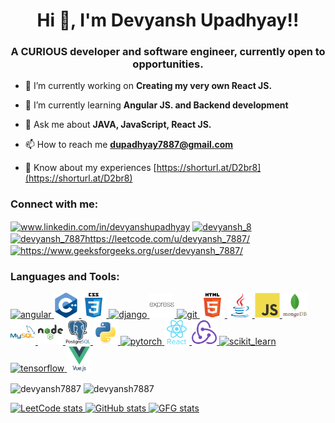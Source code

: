 <h1 align="center">Hi 👋, I'm Devyansh Upadhyay!!</h1>
<h3 align="center">A CURIOUS developer and software engineer, currently open to opportunities.</h3>

- 🔭 I’m currently working on **Creating my very own React JS.**

- 🌱 I’m currently learning **Angular JS. and Backend development**

- 💬 Ask me about **JAVA, JavaScript, React JS.**

- 📫 How to reach me **dupadhyay7887@gmail.com**

- 📄 Know about my experiences [https://shorturl.at/D2br8](https://shorturl.at/D2br8)

<h3 align="left">Connect with me:</h3>
<p align="left">
<a href="https://linkedin.com/in/www.linkedin.com/in/devyanshupadhyay" target="blank"><img align="center" src="https://raw.githubusercontent.com/rahuldkjain/github-profile-readme-generator/master/src/images/icons/Social/linked-in-alt.svg" alt="www.linkedin.com/in/devyanshupadhyay" height="30" width="40" /></a>
<a href="https://instagram.com/devyansh_8" target="blank"><img align="center" src="https://raw.githubusercontent.com/rahuldkjain/github-profile-readme-generator/master/src/images/icons/Social/instagram.svg" alt="devyansh_8" height="30" width="40" /></a>
<a href="https://www.leetcode.com/devyansh_7887https://leetcode.com/u/devyansh_7887/" target="blank"><img align="center" src="https://raw.githubusercontent.com/rahuldkjain/github-profile-readme-generator/master/src/images/icons/Social/leet-code.svg" alt="devyansh_7887https://leetcode.com/u/devyansh_7887/" height="30" width="40" /></a>
<a href="https://auth.geeksforgeeks.org/user/https://www.geeksforgeeks.org/user/devyansh_7887/" target="blank"><img align="center" src="https://raw.githubusercontent.com/rahuldkjain/github-profile-readme-generator/master/src/images/icons/Social/geeks-for-geeks.svg" alt="https://www.geeksforgeeks.org/user/devyansh_7887/" height="30" width="40" /></a>
</p>

<h3 align="left">Languages and Tools:</h3>
<p align="left"> <a href="https://angular.io" target="_blank" rel="noreferrer"> <img src="https://angular.io/assets/images/logos/angular/angular.svg" alt="angular" width="40" height="40"/> </a> <a href="https://www.w3schools.com/cpp/" target="_blank" rel="noreferrer"> <img src="https://raw.githubusercontent.com/devicons/devicon/master/icons/cplusplus/cplusplus-original.svg" alt="cplusplus" width="40" height="40"/> </a> <a href="https://www.w3schools.com/css/" target="_blank" rel="noreferrer"> <img src="https://raw.githubusercontent.com/devicons/devicon/master/icons/css3/css3-original-wordmark.svg" alt="css3" width="40" height="40"/> </a> <a href="https://www.djangoproject.com/" target="_blank" rel="noreferrer"> <img src="https://cdn.worldvectorlogo.com/logos/django.svg" alt="django" width="40" height="40"/> </a> <a href="https://expressjs.com" target="_blank" rel="noreferrer"> <img src="https://raw.githubusercontent.com/devicons/devicon/master/icons/express/express-original-wordmark.svg" alt="express" width="40" height="40"/> </a> <a href="https://git-scm.com/" target="_blank" rel="noreferrer"> <img src="https://www.vectorlogo.zone/logos/git-scm/git-scm-icon.svg" alt="git" width="40" height="40"/> </a> <a href="https://www.w3.org/html/" target="_blank" rel="noreferrer"> <img src="https://raw.githubusercontent.com/devicons/devicon/master/icons/html5/html5-original-wordmark.svg" alt="html5" width="40" height="40"/> </a> <a href="https://www.java.com" target="_blank" rel="noreferrer"> <img src="https://raw.githubusercontent.com/devicons/devicon/master/icons/java/java-original.svg" alt="java" width="40" height="40"/> </a> <a href="https://developer.mozilla.org/en-US/docs/Web/JavaScript" target="_blank" rel="noreferrer"> <img src="https://raw.githubusercontent.com/devicons/devicon/master/icons/javascript/javascript-original.svg" alt="javascript" width="40" height="40"/> </a> <a href="https://www.mongodb.com/" target="_blank" rel="noreferrer"> <img src="https://raw.githubusercontent.com/devicons/devicon/master/icons/mongodb/mongodb-original-wordmark.svg" alt="mongodb" width="40" height="40"/> </a> <a href="https://www.mysql.com/" target="_blank" rel="noreferrer"> <img src="https://raw.githubusercontent.com/devicons/devicon/master/icons/mysql/mysql-original-wordmark.svg" alt="mysql" width="40" height="40"/> </a> <a href="https://nodejs.org" target="_blank" rel="noreferrer"> <img src="https://raw.githubusercontent.com/devicons/devicon/master/icons/nodejs/nodejs-original-wordmark.svg" alt="nodejs" width="40" height="40"/> </a> <a href="https://www.postgresql.org" target="_blank" rel="noreferrer"> <img src="https://raw.githubusercontent.com/devicons/devicon/master/icons/postgresql/postgresql-original-wordmark.svg" alt="postgresql" width="40" height="40"/> </a> <a href="https://www.python.org" target="_blank" rel="noreferrer"> <img src="https://raw.githubusercontent.com/devicons/devicon/master/icons/python/python-original.svg" alt="python" width="40" height="40"/> </a> <a href="https://pytorch.org/" target="_blank" rel="noreferrer"> <img src="https://www.vectorlogo.zone/logos/pytorch/pytorch-icon.svg" alt="pytorch" width="40" height="40"/> </a> <a href="https://reactjs.org/" target="_blank" rel="noreferrer"> <img src="https://raw.githubusercontent.com/devicons/devicon/master/icons/react/react-original-wordmark.svg" alt="react" width="40" height="40"/> </a> <a href="https://redux.js.org" target="_blank" rel="noreferrer"> <img src="https://raw.githubusercontent.com/devicons/devicon/master/icons/redux/redux-original.svg" alt="redux" width="40" height="40"/> </a> <a href="https://scikit-learn.org/" target="_blank" rel="noreferrer"> <img src="https://upload.wikimedia.org/wikipedia/commons/0/05/Scikit_learn_logo_small.svg" alt="scikit_learn" width="40" height="40"/> </a> <a href="https://www.tensorflow.org" target="_blank" rel="noreferrer"> <img src="https://www.vectorlogo.zone/logos/tensorflow/tensorflow-icon.svg" alt="tensorflow" width="40" height="40"/> </a> <a href="https://vuejs.org/" target="_blank" rel="noreferrer"> <img src="https://raw.githubusercontent.com/devicons/devicon/master/icons/vuejs/vuejs-original-wordmark.svg" alt="vuejs" width="40" height="40"/> </a> </p>

<p><img   height="150em" align="center" src="https://github-readme-stats.vercel.app/api/top-langs?username=devyansh7887&show_icons=true&locale=en&layout=compact" alt="devyansh7887" />
<img  height="150em" align="center" src="https://github-readme-streak-stats.herokuapp.com/?user=devyansh7887&" alt="devyansh7887" /></p>

<p>
  <!-- LeetCode Profile Card -->
  <a href="https://leetcode.com/u/Devyansh_7887/">
    <img height="150em" src="https://leetcard.jacoblin.cool/Devyansh_7887?theme=dark&font=PT%20Serif&ext=contest" alt="LeetCode stats" />
  </a>
   <!-- GitHub Profile Card -->
  <a href="https://github.com/devyansh7887">
    <img height="150em" src="https://github-readme-stats.vercel.app/api?username=devyansh7887&show_icons=true&theme=dark" alt="GitHub stats" />
  </a>
  <!-- GeeksforGeeks Profile Card -->
  <a href="https://www.geeksforgeeks.org/user/devyansh_7887/">
    <img height="300em" src="https://gfgstatscard.vercel.app/devyansh_7887" alt="GFG stats" />
  </a>
</p>

<!-- ![snake gif](https://raw.githubusercontent.com/devyansh7887/devyansh7887/output/github-contribution-grid-snake.svg)
-->
